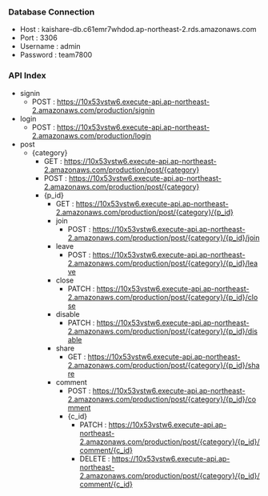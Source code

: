 
### Database Connection  
  - Host : kaishare-db.c61emr7whdod.ap-northeast-2.rds.amazonaws.com  
  - Port : 3306  
  - Username : admin  
  - Password : team7800  

### API Index
- signin
  - POST : https://10x53vstw6.execute-api.ap-northeast-2.amazonaws.com/production/signin
- login
  - POST : https://10x53vstw6.execute-api.ap-northeast-2.amazonaws.com/production/login
- post
  - {category}
    - GET : https://10x53vstw6.execute-api.ap-northeast-2.amazonaws.com/production/post/{category}
    - POST : https://10x53vstw6.execute-api.ap-northeast-2.amazonaws.com/production/post/{category}
    - {p_id}
      - GET : https://10x53vstw6.execute-api.ap-northeast-2.amazonaws.com/production/post/{category}/{p_id}
      - join
        - POST : https://10x53vstw6.execute-api.ap-northeast-2.amazonaws.com/production/post/{category}/{p_id}/join
      - leave
        - POST : https://10x53vstw6.execute-api.ap-northeast-2.amazonaws.com/production/post/{category}/{p_id}/leave
      - close
        - PATCH : https://10x53vstw6.execute-api.ap-northeast-2.amazonaws.com/production/post/{category}/{p_id}/close
      - disable
        - PATCH : https://10x53vstw6.execute-api.ap-northeast-2.amazonaws.com/production/post/{category}/{p_id}/disable
      - share
        - GET : https://10x53vstw6.execute-api.ap-northeast-2.amazonaws.com/production/post/{category}/{p_id}/share
      - comment
        - POST : https://10x53vstw6.execute-api.ap-northeast-2.amazonaws.com/production/post/{category}/{p_id}/comment
        - {c_id}
          - PATCH : https://10x53vstw6.execute-api.ap-northeast-2.amazonaws.com/production/post/{category}/{p_id}/comment/{c_id}
          - DELETE : https://10x53vstw6.execute-api.ap-northeast-2.amazonaws.com/production/post/{category}/{p_id}/comment/{c_id}